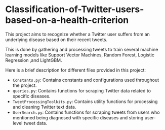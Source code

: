 # Classification-of-Twitter-users-based-on-a-health-criterion
This project aims to recognize whether a Twitter user suffers from an underlying disease based on their recent tweets.

This is done by gathering and processing tweets to train several machine learning models like Support Vector Machines, Random Forest, Logistic
Regression ,and LightGBM.

Here is a brief description for different files provided in this project:
- `Constants.py`: Contains constants and configurations used throughout the project.
- `queries.py`: Contains functions for scraping Twitter data related to specific diseases.
- `TweetProcessingToolkits.py`:  Contains utility functions for processing and cleaning Twitter text data.
- `UserSearch.py`: Contains functions for scraping tweets from users who mentioned being diagnosed with specific diseases and storing user-level tweet data.

